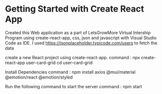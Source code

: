 # Getting Started with Create React App
Created this Web application as a part of LetsGrowMore Virtual Intership Program using create-react-app, css, json and javascript with Visual Studio Code as IDE.
I used https://jsonplaceholder.typicode.com/users to fetch the data

create a new React project using create-react-app.
command :
npx create-react-app user-card-grid
cd user-card-grid

Install Dependencies
command :
npm install axios @mui/material @emotion/react @emotion/styled

Run the following command to start the server
command :
npm start

